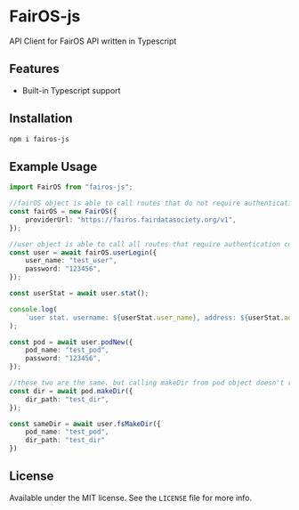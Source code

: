 # FairOS-js

API Client for FairOS API written in Typescript



## Features

- Built-in Typescript support



## Installation

```bash
npm i fairos-js
```



## Example Usage

```typescript
import FairOS from "fairos-js";

//fairOS object is able to call routes that do not require authentication cookie
const fairOS = new FairOS({
    providerUrl: "https://fairos.fairdatasociety.org/v1",
});

//user object is able to call all routes that require authentication cookie
const user = await fairOS.userLogin({
    user_name: "test_user",
    password: "123456",
});

const userStat = await user.stat();

console.log(
    `user stat. username: ${userStat.user_name}, address: ${userStat.address}`
);

const pod = await user.podNew({
    pod_name: "test_pod",
    password: "123456",
});

//these two are the same. but calling makeDir from pod object doesn't require you to set pod_name every time.
const dir = await pod.makeDir({
    dir_path: "test_dir",
});

const sameDir = await user.fsMakeDir({
    pod_name: "test_pod",
    dir_path: "test_dir"
}) 

```



## License

Available under the MIT license. See the `LICENSE` file for more info.

